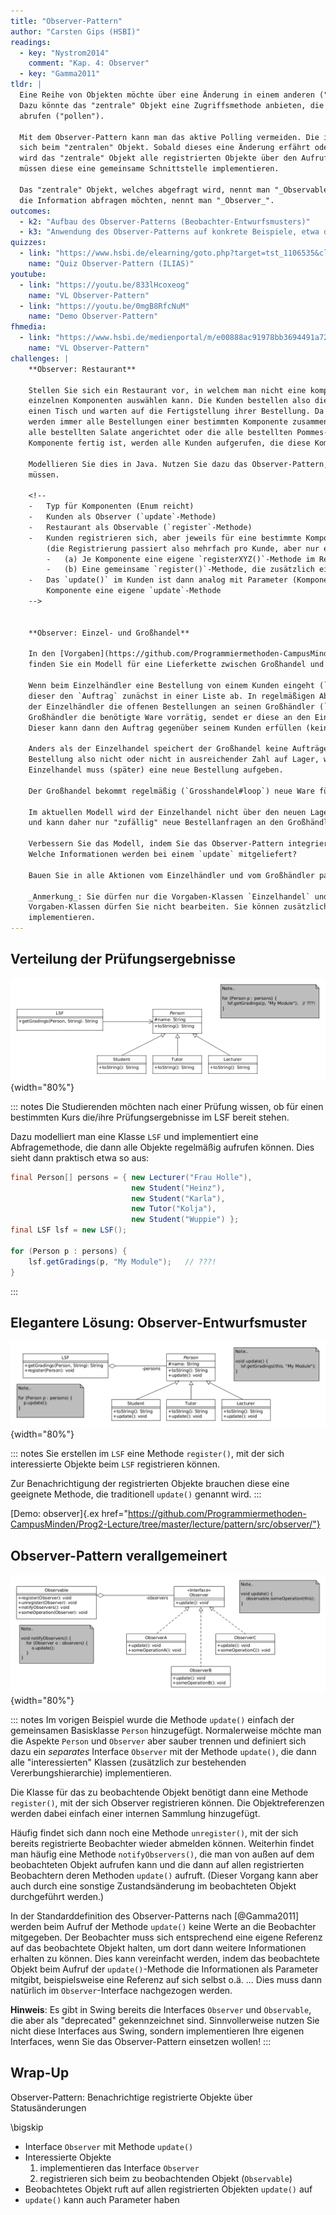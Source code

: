 ```yaml
---
title: "Observer-Pattern"
author: "Carsten Gips (HSBI)"
readings:
  - key: "Nystrom2014"
    comment: "Kap. 4: Observer"
  - key: "Gamma2011"
tldr: |
  Eine Reihe von Objekten möchte über eine Änderung in einem anderen ("zentralen") Objekt informiert werden.
  Dazu könnte das "zentrale" Objekt eine Zugriffsmethode anbieten, die die anderen Objekte regelmäßig
  abrufen ("pollen").

  Mit dem Observer-Pattern kann man das aktive Polling vermeiden. Die interessierten Objekte "registrieren"
  sich beim "zentralen" Objekt. Sobald dieses eine Änderung erfährt oder Informationen bereitstehen o.ä.,
  wird das "zentrale" Objekt alle registrierten Objekte über den Aufruf einer Methode benachrichtigen. Dazu
  müssen diese eine gemeinsame Schnittstelle implementieren.

  Das "zentrale" Objekt, welches abgefragt wird, nennt man "_Observable_" oder "_Subject_". Die Objekte, die
  die Information abfragen möchten, nennt man "_Observer_".
outcomes:
  - k2: "Aufbau des Observer-Patterns (Beobachter-Entwurfsmusters)"
  - k3: "Anwendung des Observer-Patterns auf konkrete Beispiele, etwa den PM-Dungeon"
quizzes:
  - link: "https://www.hsbi.de/elearning/goto.php?target=tst_1106535&client_id=FH-Bielefeld"
    name: "Quiz Observer-Pattern (ILIAS)"
youtube:
  - link: "https://youtu.be/833lHcoxeog"
    name: "VL Observer-Pattern"
  - link: "https://youtu.be/0mgB8RfcNuM"
    name: "Demo Observer-Pattern"
fhmedia:
  - link: "https://www.hsbi.de/medienportal/m/e00888ac91978bb3694491a722e61bba5d836d403d7f94e7d3ef6b28c07dae841b5852488bdf8f64e1628a58a2e5f3410dbb08699ded346ec2da34fd877a831f"
    name: "VL Observer-Pattern"
challenges: |
    **Observer: Restaurant**

    Stellen Sie sich ein Restaurant vor, in welchem man nicht eine komplette Mahlzeit bestellt, sondern aus
    einzelnen Komponenten auswählen kann. Die Kunden bestellen also die gewünschten Komponenten, suchen sich
    einen Tisch und warten auf die Fertigstellung ihrer Bestellung. Da die Küche leider nur sehr klein ist,
    werden immer alle Bestellungen einer bestimmten Komponente zusammen bearbeitet - also beispielsweise werden
    alle bestellten Salate angerichtet oder die alle bestellten Pommes-Portionen zubereitet. Sobald eine solche
    Komponente fertig ist, werden alle Kunden aufgerufen, die diese Komponente bestellt haben ...

    Modellieren Sie dies in Java. Nutzen Sie dazu das Observer-Pattern, welches Sie ggf. leicht anpassen
    müssen.

    <!--
    -   Typ für Komponenten (Enum reicht)
    -   Kunden als Observer (`update`-Methode)
    -   Restaurant als Observable (`register`-Methode)
    -   Kunden registrieren sich, aber jeweils für eine bestimmte Komponente
        (die Registrierung passiert also mehrfach pro Kunde, aber nur einmal pro Komponente):
        -   (a) Je Komponente eine eigene `registerXYZ()`-Methode im Restaurant
        -   (b) Eine gemeinsame `register()`-Methode, die zusätzlich eine Komponente mit aufnimmt
    -   Das `update()` im Kunden ist dann analog mit Parameter (Komponente) oder es gibt pro
        Komponente eine eigene `update`-Methode
    -->


    **Observer: Einzel- und Großhandel**

    In den [Vorgaben](https://github.com/Programmiermethoden-CampusMinden/Prog2-Lecture/tree/master/lecture/pattern/src/challenges/observer)
    finden Sie ein Modell für eine Lieferkette zwischen Großhandel und Einzelhandel.

    Wenn beim Einzelhändler eine Bestellung von einem Kunden eingeht (`Einzelhandel#bestellen`), speichert
    dieser den `Auftrag` zunächst in einer Liste ab. In regelmäßigen Abständen (`Einzelhandel#loop`) sendet
    der Einzelhändler die offenen Bestellungen an seinen Großhändler (`Grosshandel#bestellen`). Hat der
    Großhändler die benötigte Ware vorrätig, sendet er diese an den Einzelhändler (`Einzelhandel#empfangen`).
    Dieser kann dann den Auftrag gegenüber seinem Kunden erfüllen (keine Methode vorgesehen).

    Anders als der Einzelhandel speichert der Großhandel keine Aufträge ab. Ist die benötigte Ware bei einer
    Bestellung also nicht oder nicht in ausreichender Zahl auf Lager, wird diese nicht geliefert und der
    Einzelhandel muss (später) eine neue Bestellung aufgeben.

    Der Großhandel bekommt regelmäßig (`Grosshandel#loop`) neue Ware für die am wenigsten vorrätigen Positionen.

    Im aktuellen Modell wird der Einzelhandel nicht über den neuen Lagerbestand des Großhändlers informiert
    und kann daher nur "zufällig" neue Bestellanfragen an den Großhändler senden.

    Verbessern Sie das Modell, indem Sie das Observer-Pattern integrieren. Wer ist Observer? Wer ist Observable?
    Welche Informationen werden bei einem `update` mitgeliefert?

    Bauen Sie in alle Aktionen vom Einzelhändler und vom Großhändler passendes Logging ein.

    _Anmerkung_: Sie dürfen nur die Vorgaben-Klassen `Einzelhandel` und `Grosshandel` verändern, die anderen
    Vorgaben-Klassen dürfen Sie nicht bearbeiten. Sie können zusätzlich benötigte eigene Klassen/Interfaces
    implementieren.
---
```



## Verteilung der Prüfungsergebnisse

![](images/lsf.png){width="80%"}

::: notes
Die Studierenden möchten nach einer Prüfung wissen, ob für einen bestimmten Kurs
die/ihre Prüfungsergebnisse im LSF bereit stehen.

Dazu modelliert man eine Klasse `LSF` und implementiert eine Abfragemethode, die
dann alle Objekte regelmäßig aufrufen können. Dies sieht dann praktisch etwa so
aus:

```java
final Person[] persons = { new Lecturer("Frau Holle"),
                           new Student("Heinz"),
                           new Student("Karla"),
                           new Tutor("Kolja"),
                           new Student("Wuppie") };
final LSF lsf = new LSF();

for (Person p : persons) {
    lsf.getGradings(p, "My Module");   // ???!
}
```
:::


## Elegantere Lösung: Observer-Entwurfsmuster

![](images/observerexample.png){width="80%"}

::: notes
Sie erstellen im `LSF` eine Methode `register()`, mit der sich interessierte Objekte
beim `LSF` registrieren können.

Zur Benachrichtigung der registrierten Objekte brauchen diese eine geeignete Methode,
die traditionell `update()` genannt wird.
:::

[Demo: observer]{.ex href="https://github.com/Programmiermethoden-CampusMinden/Prog2-Lecture/tree/master/lecture/pattern/src/observer/"}


## Observer-Pattern verallgemeinert

![](images/observer.png){width="80%"}

::: notes
Im vorigen Beispiel wurde die Methode `update()` einfach der gemeinsamen Basisklasse `Person`
hinzugefügt. Normalerweise möchte man die Aspekte `Person` und `Observer` aber sauber trennen
und definiert sich dazu ein _separates_ Interface `Observer` mit der Methode `update()`, die
dann alle "interessierten" Klassen (zusätzlich zur bestehenden Vererbungshierarchie) implementieren.

Die Klasse für das zu beobachtende Objekt benötigt dann eine Methode `register()`, mit der sich
Observer registrieren können. Die Objektreferenzen werden dabei einfach einer internen Sammlung
hinzugefügt.

Häufig findet sich dann noch eine Methode `unregister()`, mit der sich bereits registrierte
Beobachter wieder abmelden können. Weiterhin findet man häufig eine Methode `notifyObservers()`,
die man von außen auf dem beobachteten Objekt aufrufen kann und die dann auf allen registrierten
Beobachtern deren Methoden `update()` aufruft. (Dieser Vorgang kann aber auch durch eine sonstige
Zustandsänderung im beobachteten Objekt durchgeführt werden.)

In der Standarddefinition des Observer-Patterns nach [@Gamma2011] werden beim Aufruf der Methode
`update()` keine Werte an die Beobachter mitgegeben. Der Beobachter muss sich entsprechend eine
eigene Referenz auf das beobachtete Objekt halten, um dort dann weitere Informationen erhalten
zu können. Dies kann vereinfacht werden, indem das beobachtete Objekt beim Aufruf der
`update()`-Methode die Informationen als Parameter mitgibt, beispielsweise eine Referenz auf sich
selbst o.ä. ... Dies muss dann natürlich im `Observer`-Interface nachgezogen werden.

**Hinweis**: Es gibt in Swing bereits die Interfaces `Observer` und `Observable`, die aber als
"deprecated" gekennzeichnet sind. Sinnvollerweise nutzen Sie nicht diese Interfaces aus Swing,
sondern implementieren Ihre eigenen Interfaces, wenn Sie das Observer-Pattern einsetzen wollen!
:::


## Wrap-Up

Observer-Pattern: Benachrichtige registrierte Objekte über Statusänderungen

\bigskip

*   Interface `Observer` mit Methode `update()`
*   Interessierte Objekte
    1.  implementieren das Interface `Observer`
    2.  registrieren sich beim zu beobachtenden Objekt (`Observable`)
*   Beobachtetes Objekt ruft auf allen registrierten Objekten `update()` auf
*   `update()` kann auch Parameter haben
